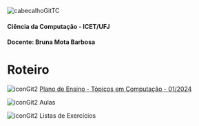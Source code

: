 ![cabecalhoGitTC](https://github.com/brunamota/TopicosDeComputacao/assets/66503956/42993e0b-8d53-4a06-b9be-8b9012dd0391)

#### Ciência da Computação - ICET/UFJ
#### Docente: Bruna Mota Barbosa

# Roteiro

![iconGit2](https://github.com/brunamota/TopicosDeComputacao/assets/66503956/82f7836f-37bd-4bc7-a230-659f4f501fce) [Plano de Ensino - Tópicos em Computação - 01/2024](https://github.com/brunamota/TopicosDeComputacao/files/14962011/Plano.de.Ensino.Topicos.em.Computacao.-.01_2024.pdf)

![iconGit2](https://github.com/brunamota/TopicosDeComputacao/assets/66503956/82f7836f-37bd-4bc7-a230-659f4f501fce) Aulas


![iconGit2](https://github.com/brunamota/TopicosDeComputacao/assets/66503956/82f7836f-37bd-4bc7-a230-659f4f501fce) Listas de Exercícios

